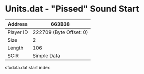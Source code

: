 
#  Units.dat - "Pissed" Sound Start
Address   | 663B38
----------|-------------
Player ID | 222709 (Byte Offset: 0)
Size 	  | 2
Length 	  | 106
SC:R      | Simple Data

sfxdata.dat start index
